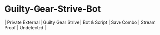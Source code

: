 # Guilty-Gear-Strive-Bot
| Private External | Guilty Gear Strive | Bot &amp; Script | Save Combo | Stream Proof | Undetected |
